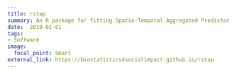 ```yaml
---
title: rstap
summary: An R package for fitting Spatio-Temporal Aggregated Predictor Models in R.
date:  2019-01-01
tags:
- Software
image:
  focal_point: Smart
external_link: https://biostatistics4socialimpact.github.io/rstap
---
```


